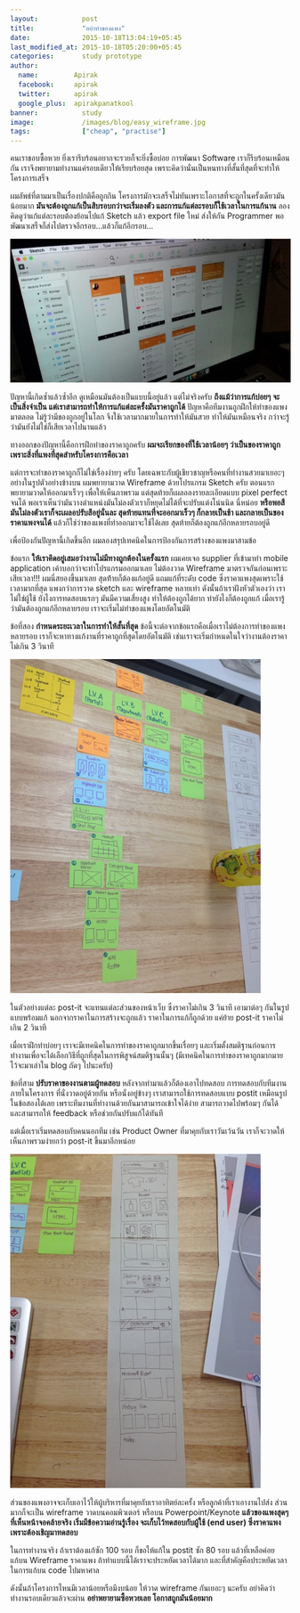 ```yaml
---
layout:           post
title:            "อย่าทำของแพง"
date:             2015-10-18T13:04:19+05:45
last_modified_at: 2015-10-18T05:20:00+05:45
categories:       study prototype
author:
  name:         Apirak
  facebook:     apirak
  twitter:      apirak
  google_plus:  apirakpanatkool
banner:           study
image:            /images/blog/easy_wireframe.jpg
tags:             ["cheap", "practise"]
---
```


คนเราชอบซื้อหวย ยิ่งเรารีบร้อนอยากจะรวยก็จะยิ่งซื้อบ่อย การพัฒนา Software เราก็รีบร้อนเหมือนกัน เราจึงพยายามทำงานแค่รอบเดียวให้เรียบร้อยสุด เพราะคิดว่านั่นเป็นหนทางที่สั้นที่สุดที่จะทำให้โครงการเสร็จ

ผมลัพธ์ที่ตามมาเป็นเรื่องปกติคือถูกกิน โครงการมักจะเสร็จไม่ทันเพราะโอกาสที่จะถูกในครั้งเดียวมันน้อยมาก **มันจะต้องถูกแก้เป็นสิบรอบกว่าจะเริ่มลงตัว และการแก้แต่ละรอบก็ใช้เวลาในการแก้นาน** ลองคิดดูว่าแก้แต่ละรอบต้องย้อนไปแก้ Sketch แล้ว export file ใหม่ ส่งให้กัน Programmer พอพัฒนาเสร็จก็ส่งไปตรวจอีกรอบ...แล้วก็แก้อีกรอบ...

![easy wireframe](/images/blog/sketch_example.jpg)

ปัญหานี้เกิดซ้ำแล้วซ้ำอีก ดูเหมือนมันต้องเป็นแบบนี้อยู่แล้ว แต่ไม่จริงครับ **ถึงแม้ว่าการแก้บ่อยๆ จะเป็นสิ่งจำเป็น แต่เราสามารถทำให้การแก้แต่ละครั้งมันราคาถูกได้** ปัญหาคือทีมงานถูกฝึกให้ทำของแพงมาตลอด ไม่รู้ว่ามีของถูกอยู่ในโลก จึงใช้เวลามากมายในการทำให้มันสวย ทำให้มันเหมือนจริง กว่าจะรู้ว่ามันยังไม่ใช่ก็เสียเวลาไปนานแล้ว

<!--more-->

ทางออกของปัญหานี้คือการฝึกทำของราคาถูกครับ **ผมจะเรียกของที่ใช้เวลาน้อยๆ ว่าเป็นของราคาถูกเพราะสิ่งที่แพงที่สุดสำหรับโครงการคือเวลา**

แต่การจะทำของราคาถูกก็ไม่ใช่เรื่องง่ายๆ ครับ โดยเฉพาะกับผู้เชียวชาญ​หรือคนที่ทำงานสวยมาเยอะๆ อย่างในรูปตัวอย่างข้างบน ผมพยายามวาด Wireframe ด้วยโปรแกรม Sketch ครับ ตอนแรกพยายามวาดให้ออกมาเร็วๆ เพื่อให้เห็นภาพรวม แต่สุดท้ายก็เผลอลงรายละเอียดแบบ pixel perfect จนได้ พอเราเห็นว่ามันวางตำแหน่งมันไม่ลงตัวเราก็หยุดไม่ได้ที่จะปรับแต่งโน่นนิด นี่หน่อย **หรือพอสีมันไม่ลงตัวเราก็จะเผลอปรับสีอยู่นั่นละ สุดท้ายแทนที่จะออกมาเร็วๆ ก็กลายเป็นช้า และกลายเป็นของราคาแพงจนได้** แล้วก็ใช่ว่าของแพงที่ทำออกมาจะใช้ได้เลย สุดท้ายก็ต้องถูกแก้อีกหลายรอบอยู่ดี

เพื่อป้องกันปัญหานี้เกิดขึ้นอีก ผมลองสรุปเทคนิคในการป้องกันการสร้างของแพงมาสามข้อ

ข้อแรก **ให้เราคิดอยู่เสมอว่างานไม่มีทางถูกต้องในครั้งแรก** ผมเคยเจอ supplier ที่เข้ามาทำ mobile application เค้าบอกว่าจะทำโปรแกรมออกมาเลย ไม่ต้องวาด Wireframe มาตรวจกันก่อนเพราะเสียเวลา!!! ผมนี่สยองขึ้นมาเลย สุดท้้ายก็ต้องแก้อยู่ดี แถมแก้ที่ระดับ code ซึ่งราคาแพงสุดเพราะใช้เวลามากที่สุด แพงกว่าการวาด sketch และ wireframe หลายเท่า ดังนั้นถ้าเราฝังหัวตัวเองว่า เราไม่ใช่ผู้ใช้ ยังไงการทดสอบแรกๆ มันมีความเสี่ยงสูง ทำให้ต้องถูกได้ยาก ทำยังไงก็ต้องถูกแก้ เมื่อเรารู้ว่ามันต้องถูกแก้อีกหลายรอบ เราจะเริ่มไม่ทำของแพงโดยอัตโนมัติ

ข้อที่สอง **กำหนดระยะเวลาในการทำให้สั้นที่สุด** ข้อนี้จะต่อจากข้อแรกคือเมื่อเราไม่ต้องการทำของแพงหลายรอบ เราก็จะหาทางแก้งานที่ราคาถูกที่สุดโดยอัตโนมัติ เช่นเราจะเริ่มกำหนดในใจว่างานต้องราคาไม่เกิน 3 วินาที

![easy wireframe](/images/blog/easy_wireframe.jpg)

ในตัวอย่างแต่ละ post-it จะแทนแต่ละส่วนของหน้าเว็บ ซึ่งราคาไม่เกิน 3 วินาที เอามาต่อๆ กันในรูปแบบพร้อมแก้ นอกจากราคาในการสร้างจะถูกแล้ว ราคาในการแก้ก็ถูกด้วย แค่ย้าย post-it ราคาไม่เกิน 2 วินาที

เมื่อเราฝึกทำบ่อยๆ เราจะมีเทคนิคในการทำของราคาถูกมากขึ้นเรื่อยๆ และเริ่มตั้งสมติฐานก่อนการทำงานเพื่อจะได้เลือกวิธีที่ถูกที่สุดในการพิสูจน์สมติฐานนั้นๆ (มีเทคนิคในการทำของราคาถูกมากมาย ไว้จะมาเล่าใน blog ถัดๆ ไปนะครับ)

ข้อที่สาม **ปรับราคาของงานตามผู้ทดสอบ** หลังจากทำมาแล้วก็ต้องเอาไปทดสอบ การทดสอบกับทีมงานภายในโครงการ ที่นั่งวาดอยู่ด้วยกัน หรือนั่งอยู่ข้างๆ เราสามารถใช้การทดสอบแบบ postit เหมือนรูปในข้อสองได้เลย เพราะทีมงานที่ทำงานด้วยกันมาสามารถเข้าใจได้ง่าย สามารถวาดไปพร้อมๆ กันได้ และสามารถให้ feedback หรือช่วยกันปรับแก้ได้ทันที

แต่เมื่อเราเริ่มทดสอบกับคนนอกทีม เช่น Product Owner ที่มาคุยกับเราวันเว้นวัน เราก็จะวาดให้เห็นภาพรวมง่ายกว่า post-it ขึ้นมาอีกหน่อย

![easy wireframe](/images/blog/little_expensive.jpg)

ส่วนของแพงอาจจะเก็บเอาไว้ให้ผู้บริหารที่มาคุยกับเราอาทิตย์ละครั้ง หรือลูกค้าที่เราเอางานไปส่ง ส่วนมากก็จะเป็น wireframe วาดบนคอมพิวเตอร์ หรือบน Powerpoint/Keynote **แล้วของแพงสุดๆ ที่เห็นหน้าจอคล้ายจริง เริ่มมีข้อความอ่านรู้เรื่อง จะเก็บไว้ทดสอบกับผู้ใช้ (end user) ซึ่งราคาแพงเพราะต้องเชิญมาทดสอบ**

ในการทำงานจริง ถ้าเราต้องแก้ซัก 100 รอบ ก็ขอให้แก้ใน postit ซัก 80 รอบ แล้วที่เหลือค่อยแก้บน Wireframe ราคาแพง ถ้าทำแบบนี้ได้เราจะประหยัดเวลาได้มาก และที่สำคัญคือประหยัดเวลาในการแก้บน code ไปมหาศาล

ดังนั้นถ้าโครงการไหนมีเวลาน้อยหรือมีงบน้อย ให้วาด wireframe กันเยอะๆ นะครับ อย่าคิดว่าทำงานรอบเดียวแล้วจะผ่าน **อย่าพยายามซื้อหวยเลย โอกาสถูกมันน้อยมาก**

